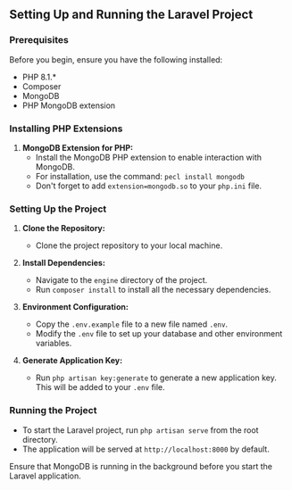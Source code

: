 ## Setting Up and Running the Laravel Project

### Prerequisites

Before you begin, ensure you have the following installed:
- PHP 8.1.*
- Composer
- MongoDB
- PHP MongoDB extension

### Installing PHP Extensions

1. **MongoDB Extension for PHP:**
   - Install the MongoDB PHP extension to enable interaction with MongoDB. 
   - For installation, use the command: `pecl install mongodb`
   - Don't forget to add `extension=mongodb.so` to your `php.ini` file.

### Setting Up the Project

1. **Clone the Repository:**
   - Clone the project repository to your local machine.

2. **Install Dependencies:**
   - Navigate to the `engine` directory of the project.
   - Run `composer install` to install all the necessary dependencies.

3. **Environment Configuration:**
   - Copy the `.env.example` file to a new file named `.env`.
   - Modify the `.env` file to set up your database and other environment variables.

4. **Generate Application Key:**
   - Run `php artisan key:generate` to generate a new application key. This will be added to your `.env` file.

### Running the Project

- To start the Laravel project, run `php artisan serve` from the root directory.
- The application will be served at `http://localhost:8000` by default.

Ensure that MongoDB is running in the background before you start the Laravel application.
